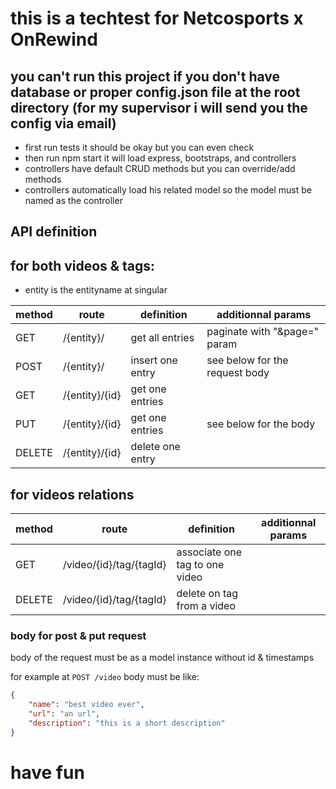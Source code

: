 # this is a techtest for Netcosports x OnRewind

## you can't run this project if you don't have database or proper config.json file at the root directory (for my supervisor i will send you the config via email)

* first run tests it should be okay but you can even check
* then run npm start it will load express, bootstraps, and controllers
* controllers have default CRUD methods but you can override/add methods
* controllers automatically load his related model so the model must be named as the controller

## API definition
## for both videos & tags:
* entity is the entityname at singular

| method | route | definition | additionnal params |
---|---|---|---
GET | /{entity}/ | get all entries | paginate with "&page=" param
POST | /{entity}/ | insert one entry | see below for the request body
GET | /{entity}/{id} | get one entries |
PUT | /{entity}/{id} | get one entries | see below for the body
DELETE | /{entity}/{id} | delete one entry |

## for videos relations 

| method | route | definition | additionnal params |
---|---|---|---
GET | /video/{id}/tag/{tagId} | associate one tag to one video |
DELETE | /video/{id}/tag/{tagId} | delete on tag from a video |

### body for post & put request
body of the request must be as a model instance without id & timestamps

for example at `POST /video` body must be like:
```json
{
    "name": "best video ever",
    "url": "an url",
    "description": "this is a short description"
}
```
# have fun